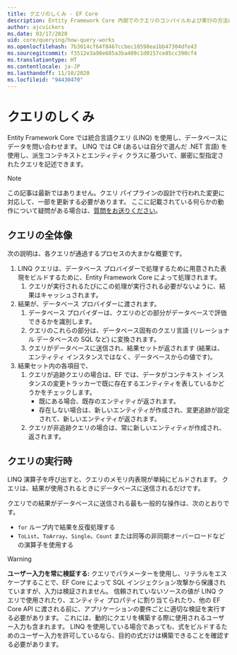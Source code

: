 ```yaml
---
title: クエリのしくみ - EF Core
description: Entity Framework Core 内部でのクエリのコンパイルおよび実行の方法に関する一般的な情報
author: ajcvickers
ms.date: 03/17/2020
uid: core/querying/how-query-works
ms.openlocfilehash: 7b3014cf64f8467ccbec10598ea1bb47304dfe43
ms.sourcegitcommit: f3512e3a98e685a3ba409c1d0157ce85cc390cf4
ms.translationtype: HT
ms.contentlocale: ja-JP
ms.lasthandoff: 11/10/2020
ms.locfileid: "94430470"
---
```

# <a name="how-queries-work"></a>クエリのしくみ

Entity Framework Core では統合言語クエリ (LINQ) を使用し、データベースにデータを問い合わせます。 LINQ では C# (あるいは自分で選んだ .NET 言語) を使用し、派生コンテキストとエンティティ クラスに基づいて、厳密に型指定されたクエリを記述できます。

> [!NOTE]
> この記事は最新ではありません。クエリ パイプラインの設計で行われた変更に対応して、一部を更新する必要があります。 ここに記載されている何らかの動作について疑問がある場合は、[質問をお送りください](https://github.com/dotnet/efcore/issues/new/choose)。

## <a name="the-life-of-a-query"></a>クエリの全体像

次の説明は、各クエリが通過するプロセスの大まかな概要です。

1. LINQ クエリは、データベース プロバイダーで処理するために用意された表現をビルドするために、Entity Framework Core によって処理されます。
   1. クエリが実行されるたびにこの処理が実行される必要がないように、結果はキャッシュされます。
2. 結果が、データベース プロバイダーに渡されます。
   1. データベース プロバイダーは、クエリのどの部分がデータベースで評価できるかを識別します。
   2. クエリのこれらの部分は、データベース固有のクエリ言語 (リレーショナル データベースの SQL など) に変換されます。
   3. クエリがデータべースに送信され、結果セットが返されます (結果は、エンティティ インスタンスではなく、データベースからの値です)。
3. 結果セット内の各項目で、
   1. クエリが追跡クエリの場合は、EF では、データがコンテキスト インスタンスの変更トラッカーで既に存在するエンティティを表しているかどうかをチェックします。
      * 既にある場合、既存のエンティティが返されます。
      * 存在しない場合は、新しいエンティティが作成され、変更追跡が設定されて、新しいエンティティが返されます。
   2. クエリが非追跡クエリの場合は、常に新しいエンティティが作成され、返されます。

## <a name="when-queries-are-executed"></a>クエリの実行時

LINQ 演算子を呼び出すと、クエリのメモリ内表現が単純にビルドされます。 クエリは、結果が使用されるときにデータベースに送信されるだけです。

クエリでの結果がデータベースに送信される最も一般的な操作は、次のとおりです。

* `for` ループ内で結果を反復処理する
* `ToList`、`ToArray`、`Single`、`Count` または同等の非同期オーバーロードなどの演算子を使用する

> [!WARNING]  
> **ユーザー入力を常に検証する:** クエリでパラメーターを使用し、リテラルをエスケープすることで、EF Core によって SQL インジェクション攻撃から保護されていますが、入力は検証されません。 信頼されていないソースの値が LINQ クエリで使用されたり、エンティティ プロパティに割り当てられたり、他の EF Core API に渡される前に、アプリケーションの要件ごとに適切な検証を実行する必要があります。 これには、動的にクエリを構築する際に使用されるユーザー入力も含まれます。 LINQ を使用している場合であっても、式をビルドするためのユーザー入力を許可しているなら、目的の式だけは構築できることを確認する必要があります。
